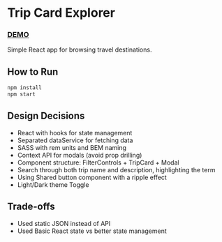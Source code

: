 # Trip Card Explorer
### [DEMO](https://stsp93.github.io/trip-cards-app/)

Simple React app for browsing travel destinations.

## How to Run

```bash
npm install
npm start
```

## Design Decisions

- React with hooks for state management
- Separated dataService for fetching data
- SASS with rem units and BEM naming
- Context API for modals (avoid prop drilling)
- Component structure: FilterControls + TripCard + Modal
- Search through both trip name and description, highlighting the term
- Using Shared button component with a ripple effect
- Light/Dark theme Toggle 

## Trade-offs

- Used static JSON instead of API
- Used Basic React state vs better state management